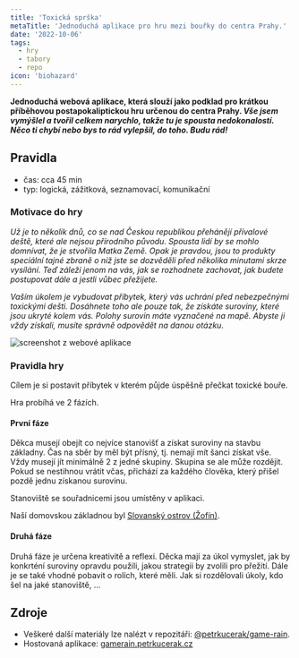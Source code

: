 ```yaml
---
title: 'Toxická sprška'
metaTitle: 'Jednoduchá aplikace pro hru mezi bouřky do centra Prahy.'
date: '2022-10-06'
tags:
  - hry
  - tabory
  - repo
icon: 'biohazard'
---
```


**Jednoduchá webová aplikace, která slouží jako podklad pro krátkou příběhovou postapokaliptickou hru určenou do centra Prahy. *Vše jsem vymýšlel a tvořil celkem narychlo, takže tu je spousta nedokonalostí. Něco ti chybí nebo bys to rád vylepšil, do toho. Budu rád!***

## Pravidla

- čas: cca 45 min
- typ: logická, zážitková, seznamovací, komunikační

### Motivace do hry

*Už je to několik dnů, co se nad Českou republikou přehánějí přívalové deště, které ale nejsou přírodního původu. Spousta lidí by se mohlo domnívat, že je stvořila Matka Země. Opak je pravdou, jsou to produkty speciální tajné zbraně o níž jste se dozvěděli před několika minutami skrze vysílání. Teď záleží jenom na vás, jak se rozhodnete zachovat, jak budete postupovat dále a jestli vůbec přežijete.*

*Vaším úkolem je vybudovat příbytek, který vás uchrání před nebezpečnými toxickými dešti. Dosáhnete toho ale pouze tak, že získáte suroviny, které jsou ukryté kolem vás. Polohy surovin máte vyznačené na mapě. Abyste ji vždy získali, musíte správně odpovědět na danou otázku.*

![screenshot z webové aplikace](/posts/toxicka-sprska-01.png)

### Pravidla hry

Cílem je si postavit příbytek v kterém půjde úspěšně přečkat toxické bouře.

Hra probíhá ve 2 fázích.

#### První fáze

Děkca musejí obejít co nejvíce stanovišť a získat suroviny na stavbu základny. Čas na sběr by měl být přísný, tj. nemají mít šanci získat vše. Vždy musejí jít minimálně 2 z jedné skupiny. Skupina se ale může rozdějit. Pokud se nestihnou vrátit včas, přichází za každého člověka, který přišel pozdě jednu získanou surovinu.

Stanoviště se souřadnicemi jsou umístěny v aplikaci.

Naší domovskou základnou byl [Slovanský ostrov (Žofín)](https://mapy.cz/s/nulatezufe).

#### Druhá fáze

Druhá fáze je určena kreativitě a reflexi. Děcka mají za úkol vymyslet, jak by konkrténí suroviny opravdu použili, jakou strategii by zvolili pro přežití. Dále je se také vhodné pobavit o rolích, které měli. Jak si rozdělovali úkoly, kdo šel na jaké stanoviště, ...

## Zdroje

- Veškeré další materiály lze nalézt v repozitáři: [@petrkucerak/game-rain](https://github.com/petrkucerak/game-rain).
- Hostovaná aplikace: [gamerain.petrkucerak.cz](https://gamerain.petrkucerak.cz/)